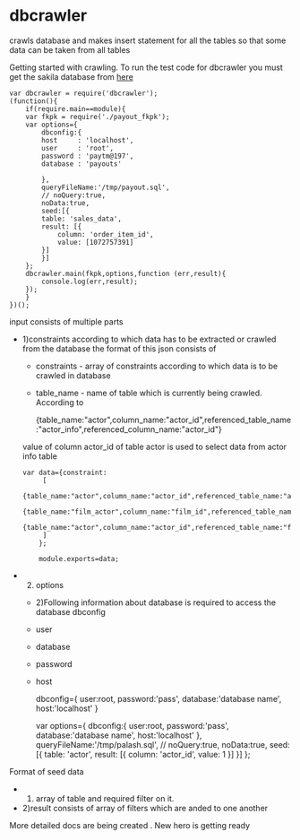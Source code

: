# dbcrawler
crawls database and makes insert statement for all the tables so that some data can be taken from all tables

Getting started with crawling.
	To run the test code for dbcrawler you must get the sakila database from [here](https://dev.mysql.com/doc/index-other.html)

    var dbcrawler = require('dbcrawler');
    (function(){
        if(require.main==module){
    	var fkpk = require('./payout_fkpk');
    	var options={
    	    dbconfig:{
    		host     : 'localhost',
    		user     : 'root',
    		password : 'paytm@197',
    		database : 'payouts'
    
    	    },
    	    queryFileName:'/tmp/payout.sql',
    	    // noQuery:true,
    	    noData:true, 
    	    seed:[{
    		table: 'sales_data',
    		result: [{
    		    column: 'order_item_id',
    		    value: [1072757391]
    		}]
    	    }]	    
    	};
    	dbcrawler.main(fkpk,options,function (err,result){
    	    console.log(err,result);
    	});
        }
    })();

input consists of multiple parts

  * 1)constraints according to which data has to be extracted or crawled from the database
the format of this json consists of 
	* constraints - array of constraints according to which data is to be crawled in database
	 * table_name - name of table which is currently being crawled. According to 

        {table_name:"actor",column_name:"actor_id",referenced_table_name:"actor_info",referenced_column_name:"actor_id"}

	value of column actor_id of table actor is used to select data from actor info table

        var data={constraint:
             [
              {table_name:"actor",column_name:"actor_id",referenced_table_name:"actor_info",referenced_column_name:"actor_id"},
              {table_name:"film_actor",column_name:"film_id",referenced_table_name:"film",referenced_column_name:"film_id"}, 
              {table_name:"actor",column_name:"actor_id",referenced_table_name:"film_actor",referenced_column_name:"actor_id"}, 
             ]
            };
        
            module.exports=data;

  * 2) options
	* 2)Following information about database is required to access the database dbconfig
	
	* user

	* database
	
	* password

	* host
  
		dbconfig={
			user:root,
			password:'pass',
			database:'database name',
			host:'localhost'
		}


        var options={
            	    dbconfig:{
            	    user:root,
            	    password:'pass',
            	    database:'database name',
            	    host:'localhost'
            	    },
            	    queryFileName:'/tmp/palash.sql',
            	    // noQuery:true,
            	    noData:true, 
            	    seed:[{
            		table: 'actor',
            		result: [{
            		    column: 'actor_id',
            		    value: 1
            			}]
            	    }]
            	};


Format of seed data

  * 1) array of table and required filter on it.
  * 2)result consists of array of filters which are anded to one another


More detailed docs are being created . New hero is getting ready 
